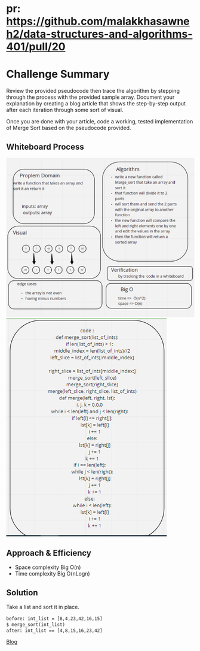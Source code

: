 # pr: https://github.com/malakkhasawneh2/data-structures-and-algorithms-401/pull/20

# Challenge Summary
Review the provided pseudocode then trace the algorithm by stepping through the process with the provided sample array. Document your explanation by creating a blog article that shows the step-by-step output after each iteration through some sort of visual.

Once you are done with your article, code a working, tested implementation of Merge Sort based on the pseudocode provided.

## Whiteboard Process
![Whiteboard Solution](https://github.com/malakkhasawneh2/data-structures-and-algorithms-401/blob/Merge-Sort/code-challenge/Merge-Sort/lab27.PNG)
![Whiteboard Solution](https://github.com/malakkhasawneh2/data-structures-and-algorithms-401/blob/Merge-Sort/code-challenge/Merge-Sort/lab272.PNG)

## Approach & Efficiency
* Space complexity Big O(n)
* Time complexity Big O(nLogn)


## Solution
Take a list and sort it in place.
```
before: int_list = [8,4,23,42,16,15]
$ merge_sort(int_list)
after: int_list == [4,8,15,16,23,42]
```

[Blog](https://github.com/malakkhasawneh2/data-structures-and-algorithms-401/blob/Merge-Sort/code-challenge/Merge-Sort/BLOG.md)
